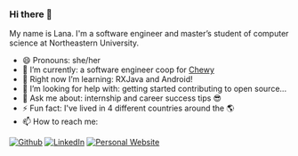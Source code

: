 ### Hi there 👋

<!--
**alannaa/alannaa** is a ✨ _special_ ✨ repository because its `README.md` (this file) appears on your GitHub profile.
-->

My name is Lana. I'm a software engineer and master’s student of computer science at Northeastern University.

- 😄 Pronouns: she/her
- 🔭 I’m currently: a software engineer coop for [Chewy](https://www.chewy.com)
- 🌱 Right now I’m learning: RXJava and Android!
- 🤔 I’m looking for help with: getting started contributing to open source...
- 💬 Ask me about: internship and career success tips 😎 
- ⚡ Fun fact: I've lived in 4 different countries around the 🌎
- 📫 How to reach me: 
<p>
  <a href="https://github.com/alannapasco" target="_blank"><img alt="Github" src="https://img.shields.io/badge/GitHub-%2312100E.svg?&style=for-the-badge&logo=Github&logoColor=white" /></a> 
  <a href="https://www.linkedin.com/in/alanna-pasco-8918028b/" target="_blank"><img alt="LinkedIn" src="https://img.shields.io/badge/linkedin-%230077B5.svg?&style=for-the-badge&logo=linkedin&logoColor=white" /></a> 
    <a href="https://alannapasco.github.io" target="_blank"><img alt="Personal Website" src="https://img.shields.io/badge/-Personal%20Website-lightgrey/?style=for-the-badge" /></a> 
</p
